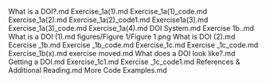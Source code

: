 What is a DOI?.md
Exercise_1a(1).md
Exercise_1a(1)_code.md
Exercise_1a(2).md
Exercise_1a(2)_code1.md
Exercise1a(3).md
Exercise_1a(3)_code.md
Exercise_1a(4).md
DOI System.md
Exercise 1b..md
What is a DOI (1).md
figures/Figure 1/Figure 1.png
What is DOI (2).md
Ecercise _1b.md
Exercise _1b_code.md
Exercise_1c.md
Exercise _1c_code.md
Exercise_1b(x).md
exercise moved.md
 What does a DOI look like?.md
Getting a DOI.md
Exercise_1c1.md
Exercise _1c_code1.md
References & Additional Reading.md
More Code Examples.md
